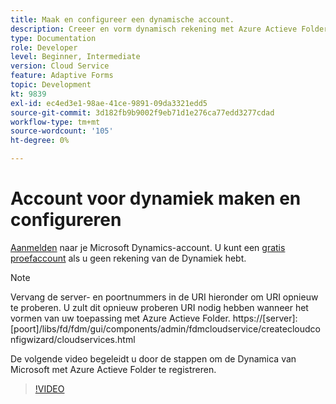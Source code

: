 ```yaml
---
title: Maak en configureer een dynamische account.
description: Creeer en vorm dynamisch rekening met Azure Actieve Folder
type: Documentation
role: Developer
level: Beginner, Intermediate
version: Cloud Service
feature: Adaptive Forms
topic: Development
kt: 9839
exl-id: ec4ed3e1-98ae-41ce-9891-09da3321edd5
source-git-commit: 3d182fb9b9002f9eb71d1e276ca77edd3277cdad
workflow-type: tm+mt
source-wordcount: '105'
ht-degree: 0%

---
```


# Account voor dynamiek maken en configureren

[Aanmelden](https://dynamics.microsoft.com/en-us/) naar je Microsoft Dynamics-account. U kunt een [gratis proefaccount](https://dynamics.microsoft.com/en-us/dynamics-365-free-trial/) als u geen rekening van de Dynamiek hebt.

>[!NOTE]
>Vervang de server- en poortnummers in de URI hieronder om URI opnieuw te proberen. U zult dit opnieuw proberen URI nodig hebben wanneer het vormen van uw toepassing met Azure Actieve Folder.
>https://[server]:[poort]/libs/fd/fdm/gui/components/admin/fdmcloudservice/createcloudconfigwizard/cloudservices.html

De volgende video begeleidt u door de stappen om de Dynamica van Microsoft met Azure Actieve Folder te registreren.

>[!VIDEO](https://video.tv.adobe.com/v/340743?quality=12&learn=on)
